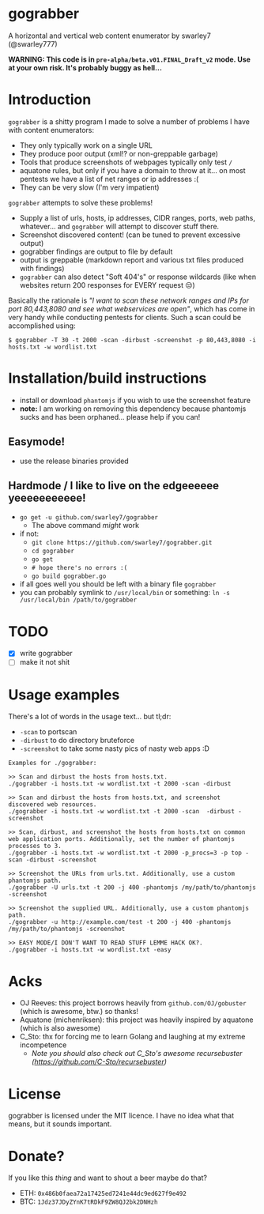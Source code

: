 # gograbber

A horizontal and vertical web content enumerator by swarley7 (@swarley777)

**WARNING: This code is in `pre-alpha/beta.v01.FINAL_Draft_v2` mode. Use at your own risk. It's probably buggy as hell...**

# Introduction

`gograbber` is a shitty program I made to solve a number of problems I have with content enumerators:
 - They only typically work on a single URL
 - They produce poor output (xml!? or non-greppable garbage)
 - Tools that produce screenshots of webpages typically only test `/`
 - aquatone rules, but only if you have a domain to throw at it... on most pentests we have a list of net ranges or ip addresses :(
 - They can be very slow (I'm very impatient)

`gograbber` attempts to solve these problems!
- Supply a list of urls, hosts, ip addresses, CIDR ranges, ports, web paths, whatever... and `gograbber` will attempt to discover stuff there.
- Screenshot discovered content! (can be tuned to prevent excessive output)
- gograbber findings are output to file by default
- output is greppable (markdown report and various txt files produced with findings)
- `gograbber` can also detect "Soft 404's" or response wildcards (like when websites return 200 responses for EVERY request 😒)

Basically the rationale is *"I want to scan these network ranges and IPs for port 80,443,8080 and see what webservices are open"*, which has come in very handy while conducting pentests for clients. Such a scan could be accomplished using:

`$ gograbber -T 30 -t 2000 -scan -dirbust -screenshot -p 80,443,8080 -i hosts.txt -w wordlist.txt`

# Installation/build instructions

- install or download `phantomjs` if you wish to use the screenshot feature 
- **note:** I am working on removing this dependency because phantomjs sucks and has been orphaned... please help if you can!

## Easymode!

- use the release binaries provided

## Hardmode / I like to live on the edgeeeeee yeeeeeeeeeee!

- `go get -u github.com/swarley7/gograbber`
    - The above command *might* work
- if not:
    - `git clone https://github.com/swarley7/gograbber.git`
    - `cd gograbber`
    - `go get`
    - `# hope there's no errors :(`
    - `go build gograbber.go`
- if all goes well you should be left with a binary file `gograbber`
- you can probably symlink to `/usr/local/bin` or something: `ln -s /usr/local/bin /path/to/gograbber`

# TODO

- [x] write gograbber
- [ ] make it not shit

# Usage examples

There's a lot of words in the usage text... but tl;dr:

- `-scan` to portscan
- `-dirbust` to do directory bruteforce
- `-screenshot` to take some nasty pics of nasty web apps :D

```
Examples for ./gograbber:

>> Scan and dirbust the hosts from hosts.txt.
./gograbber -i hosts.txt -w wordlist.txt -t 2000 -scan -dirbust

>> Scan and dirbust the hosts from hosts.txt, and screenshot discovered web resources.
./gograbber -i hosts.txt -w wordlist.txt -t 2000 -scan  -dirbust -screenshot

>> Scan, dirbust, and screenshot the hosts from hosts.txt on common web application ports. Additionally, set the number of phantomjs processes to 3.
./gograbber -i hosts.txt -w wordlist.txt -t 2000 -p_procs=3 -p top -scan -dirbust -screenshot

>> Screenshot the URLs from urls.txt. Additionally, use a custom phantomjs path.
./gograbber -U urls.txt -t 200 -j 400 -phantomjs /my/path/to/phantomjs -screenshot

>> Screenshot the supplied URL. Additionally, use a custom phantomjs path.
./gograbber -u http://example.com/test -t 200 -j 400 -phantomjs /my/path/to/phantomjs -screenshot

>> EASY MODE/I DON'T WANT TO READ STUFF LEMME HACK OK?.
./gograbber -i hosts.txt -w wordlist.txt -easy
```

# Acks

- OJ Reeves: this project borrows heavily from `github.com/OJ/gobuster` (which is awesome, btw.) so thanks!
- Aquatone (michenriksen): this project was heavily inspired by aquatone (which is also awesome)
- C_Sto: thx for forcing me to learn Golang and laughing at my extreme incompetence
    - *Note you should also check out C_Sto's awesome recursebuster (https://github.com/C-Sto/recursebuster)* 

# License

gograbber is licensed under the MIT licence. I have no idea what that means, but it sounds important.

# Donate?

If you like this *thing* and want to shout a beer maybe do that?
- ETH: `0x486b0faea72a17425ed7241e44dc9ed627f9e492`
- BTC: `1Jdz37JDyZYnK7tRDkF9ZW8QJ2bk2DNHzh`
